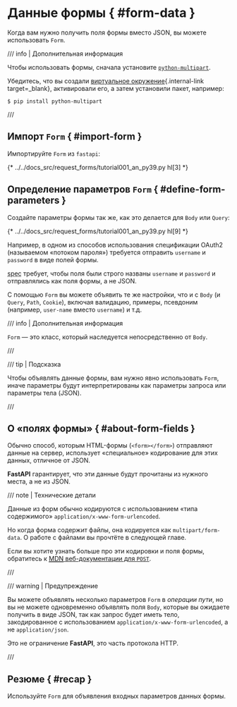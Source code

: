 # Данные формы { #form-data }

Когда вам нужно получить поля формы вместо JSON, вы можете использовать `Form`.

/// info | Дополнительная информация

Чтобы использовать формы, сначала установите <a href="https://github.com/Kludex/python-multipart" class="external-link" target="_blank">`python-multipart`</a>.

Убедитесь, что вы создали [виртуальное окружение](../virtual-environments.md){.internal-link target=_blank}, активировали его, а затем установили пакет, например:

```console
$ pip install python-multipart
```

///

## Импорт `Form` { #import-form }

Импортируйте `Form` из `fastapi`:

{* ../../docs_src/request_forms/tutorial001_an_py39.py hl[3] *}

## Определение параметров `Form` { #define-form-parameters }

Создайте параметры формы так же, как это делается для `Body` или `Query`:

{* ../../docs_src/request_forms/tutorial001_an_py39.py hl[9] *}

Например, в одном из способов использования спецификации OAuth2 (называемом «потоком пароля») требуется отправить `username` и `password` в виде полей формы.

<abbr title="specification – спецификация">spec</abbr> требует, чтобы поля были строго названы `username` и `password` и отправлялись как поля формы, а не JSON.

С помощью `Form` вы можете объявить те же настройки, что и с `Body` (и `Query`, `Path`, `Cookie`), включая валидацию, примеры, псевдоним (например, `user-name` вместо `username`) и т.д.

/// info | Дополнительная информация

`Form` — это класс, который наследуется непосредственно от `Body`.

///

/// tip | Подсказка

Чтобы объявлять данные формы, вам нужно явно использовать `Form`, иначе параметры будут интерпретированы как параметры запроса или параметры тела (JSON).

///

## О «полях формы» { #about-form-fields }

Обычно способ, которым HTML-формы (`<form></form>`) отправляют данные на сервер, использует «специальное» кодирование для этих данных, отличное от JSON.

**FastAPI** гарантирует, что эти данные будут прочитаны из нужного места, а не из JSON.

/// note | Технические детали

Данные из форм обычно кодируются с использованием «типа содержимого» `application/x-www-form-urlencoded`.

Но когда форма содержит файлы, она кодируется как `multipart/form-data`. О работе с файлами вы прочтёте в следующей главе.

Если вы хотите узнать больше про эти кодировки и поля формы, обратитесь к <a href="https://developer.mozilla.org/en-US/docs/Web/HTTP/Methods/POST" class="external-link" target="_blank"><abbr title="Mozilla Developer Network – Сеть разработчиков Mozilla">MDN</abbr> веб-документации для `POST`</a>.

///

/// warning | Предупреждение

Вы можете объявлять несколько параметров `Form` в *операции пути*, но вы не можете одновременно объявлять поля `Body`, которые вы ожидаете получить в виде JSON, так как запрос будет иметь тело, закодированное с использованием `application/x-www-form-urlencoded`, а не `application/json`.

Это не ограничение **FastAPI**, это часть протокола HTTP.

///

## Резюме { #recap }

Используйте `Form` для объявления входных параметров данных формы.
